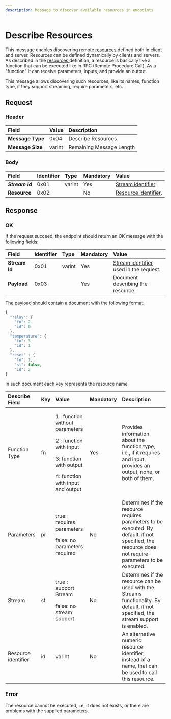 ```yaml
---
description: Message to discover available resources in endpoints
---
```


# Describe Resources

This message enables discovering remote [resources ](../definitions.md#resources)defined both in client and server. Resources can be defined dynamically by clients and servers. As described in the [resources ](../definitions.md#resources)definition, a resource is basically like a function that can be executed like in RPC \(Remote Procedure Call\). As a "function" it can receive parameters, inputs, and provide an output. 

This message allows discovering such resources, like its names, function type, if they support streaming, require parameters, etc.

## Request

### Header

| Field | Value | Description |
| :--- | :--- | :--- |
| **Message Type** | 0x04 | Describe Resources |
| **Message Size** | varint | Remaining Message Length |

### Body

| Field | Identifier | Type | Mandatory | Value |
| :--- | :--- | :--- | :--- | :--- |
| _**Stream Id**_ | 0x01 | varint | Yes | [Stream identifier](../definitions.md#stream-identifier). |
| **Resource**  | 0x02 |  | No | [Resource identifier](../definitions.md#resource-definition).  |

## Response

### OK

If the request succeed, the endpoint should return an OK message with the following fields:

| Field | Identifier | Type | Mandatory | Value |
| :--- | :--- | :--- | :--- | :--- |
| **Stream Id** | 0x01 | varint | Yes | [Stream identifier](../definitions.md#stream-identifier) used in the request. |
| **Payload** | 0x03 |  | Yes | Document describing the resource. |

The payload should contain a document with the following format:

```javascript
{
  "relay": {
    "fn": 2
    "id": 0
  },
  "temperature": {
    "fn": 3
    "id": 1
  },
  "reset" : {
    "fn": 1,
    "st": false,
    "id": 2
}
```

In such document each key represents the resource name

<table>
  <thead>
    <tr>
      <th style="text-align:left">Describe Field</th>
      <th style="text-align:left">Key</th>
      <th style="text-align:left">Value</th>
      <th style="text-align:left">Mandatory</th>
      <th style="text-align:left">Description</th>
    </tr>
  </thead>
  <tbody>
    <tr>
      <td style="text-align:left">Function Type</td>
      <td style="text-align:left">fn</td>
      <td style="text-align:left">
        <p>1 : function without parameters</p>
        <p>2 : function with input</p>
        <p>3: function with output</p>
        <p>4: function with input and output</p>
      </td>
      <td style="text-align:left">Yes</td>
      <td style="text-align:left">Provides information about the function type, i.e., if it requires and
        input, provides an output, none, or both of them.</td>
    </tr>
    <tr>
      <td style="text-align:left">Parameters</td>
      <td style="text-align:left">pr</td>
      <td style="text-align:left">
        <p>true: requires parameters</p>
        <p>false: no parameters required</p>
      </td>
      <td style="text-align:left">No</td>
      <td style="text-align:left">Determines if the resource requires parameters to be executed. By default,
        if not specified, the resource does not require parameters to be executed.</td>
    </tr>
    <tr>
      <td style="text-align:left">Stream</td>
      <td style="text-align:left">st</td>
      <td style="text-align:left">
        <p>true : support Stream</p>
        <p>false: no stream support</p>
      </td>
      <td style="text-align:left">No</td>
      <td style="text-align:left">Determines if the resource can be used with the Streams functionality.
        By default, if not specified, the stream support is enabled.</td>
    </tr>
    <tr>
      <td style="text-align:left">Resource identifier</td>
      <td style="text-align:left">id</td>
      <td style="text-align:left">varint</td>
      <td style="text-align:left">No</td>
      <td style="text-align:left">An alternative numeric resource identifier, instead of a name, that can
        be used to call this resource.</td>
    </tr>
  </tbody>
</table>

### Error

The resource cannot be executed, i.e, it does not exists, or there are problems with the supplied parameters.

